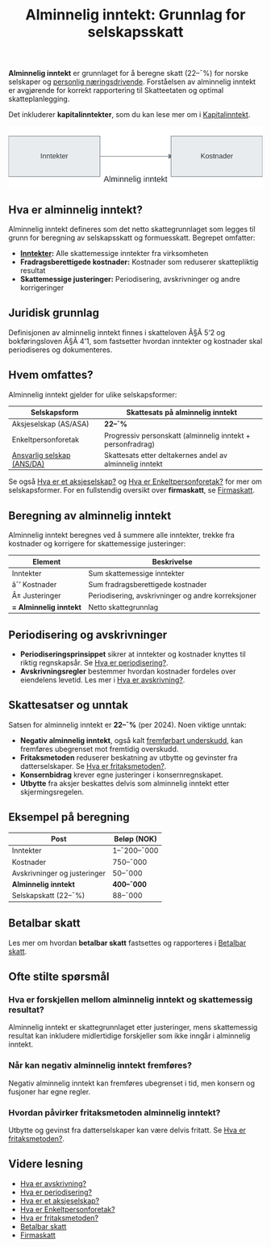 ﻿---
title: "Alminnelig inntekt: Grunnlag for selskapsskatt"
seoTitle: "Alminnelig inntekt | Hva det er og hvordan den beregnes"
description: "Alminnelig inntekt er skattegrunnlaget for selskapsskatt og personlig næringsdrivende. Her forklarer vi hva som inngår, typiske justeringer, satser og eksempler på beregning slik at du rapporterer korrekt og planlegger skatt bedre."
summary: "Kort og praktisk forklaring av alminnelig inntekt med satser, justeringer og beregningseksempel."
---

**Alminnelig inntekt** er grunnlaget for å beregne skatt (22–¯%) for norske selskaper og [personlig næringsdrivende](/blogs/regnskap/naeringsinntekt "Næringsinntekt “ Komplett guide til næringsinntekt for selvstendig næringsdrivende"). Forståelsen av alminnelig inntekt er avgjørende for korrekt rapportering til Skatteetaten og optimal skatteplanlegging.
 
Det inkluderer **kapitalinntekter**, som du kan lese mer om i [Kapitalinntekt](/blogs/regnskap/kapitalinntekt "Kapitalinntekt “ Innføring i renter, utbytte, leieinntekter og kapitalgevinster i norsk regnskap").

![Alminnelig inntekt Oversikt](alminnelig-inntekt-oversikt.svg)

## Hva er alminnelig inntekt?

Alminnelig inntekt defineres som det netto skattegrunnlaget som legges til grunn for beregning av selskapsskatt og formuesskatt. Begrepet omfatter:

* **[Inntekter](/blogs/regnskap/hva-er-inntekter "Hva er Inntekter? Komplett Guide til Inntektstyper og Regnskapsføring"):** Alle skattemessige inntekter fra virksomheten
* **Fradragsberettigede kostnader:** Kostnader som reduserer skattepliktig resultat
* **Skattemessige justeringer:** Periodisering, avskrivninger og andre korrigeringer

## Juridisk grunnlag

Definisjonen av alminnelig inntekt finnes i skatteloven Â§Â 5‘2 og bokføringsloven Â§Â 4‘1, som fastsetter hvordan inntekter og kostnader skal periodiseres og dokumenteres.

## Hvem omfattes?

Alminnelig inntekt gjelder for ulike selskapsformer:

| Selskapsform              | Skattesats på alminnelig inntekt                                |
|---------------------------|-----------------------------------------------------------------|
| Aksjeselskap (AS/ASA)     | **22–¯%**                                                        |
| Enkeltpersonforetak       | Progressiv personskatt (alminnelig inntekt + personfradrag)     |
| [Ansvarlig selskap (ANS/DA)](/blogs/regnskap/ansvarlig-selskap "Ansvarlig Selskap (ANS): Komplett Guide til Norsk Regnskap og Ansvarsstruktur") | Skattesats etter deltakernes andel av alminnelig inntekt        |

Se også [Hva er et aksjeselskap?](/blogs/regnskap/hva-er-et-aksjeselskap "Hva er et Aksjeselskap?") og [Hva er Enkeltpersonforetak?](/blogs/regnskap/hva-er-enkeltpersonforetak "Hva er Enkeltpersonforetak?") for mer om selskapsformer.
For en fullstendig oversikt over **firmaskatt**, se [Firmaskatt](/blogs/regnskap/firmaskatt "Firmaskatt “ Komplett guide til skatteregler for selskaper").

## Beregning av alminnelig inntekt

Alminnelig inntekt beregnes ved å summere alle inntekter, trekke fra kostnader og korrigere for skattemessige justeringer:

| Element               | Beskrivelse                                       |
|-----------------------|---------------------------------------------------|
| Inntekter             | Sum skattemessige inntekter                       |
| âˆ’ Kostnader           | Sum fradragsberettigede kostnader                 |
| Â± Justeringer         | Periodisering, avskrivninger og andre korreksjoner |
| **= Alminnelig inntekt** | Netto skattegrunnlag                              |

## Periodisering og avskrivninger

* **Periodiseringsprinsippet** sikrer at inntekter og kostnader knyttes til riktig regnskapsår. Se [Hva er periodisering?](/blogs/regnskap/hva-er-periodisering "Hva er Periodisering?").
* **Avskrivningsregler** bestemmer hvordan kostnader fordeles over eiendelens levetid. Les mer i [Hva er avskrivning?](/blogs/regnskap/hva-er-avskrivning "Hva er Avskrivning?").

## Skattesatser og unntak

Satsen for alminnelig inntekt er **22–¯%** (per 2024). Noen viktige unntak:

* **Negativ alminnelig inntekt**, også kalt [fremførbart underskudd](/blogs/regnskap/fremforbart-underskudd "Fremførbart underskudd: Komplett guide til håndtering av underskudd i regnskap og skatt"), kan fremføres ubegrenset mot fremtidig overskudd.
* **Fritaksmetoden** reduserer beskatning av utbytte og gevinster fra datterselskaper. Se [Hva er fritaksmetoden?](/blogs/regnskap/hva-er-fritaksmetoden "Hva er Fritaksmetoden? Komplett guide til skattefritak for utbytte").
* **Konsernbidrag** krever egne justeringer i konsernregnskapet.
* **Utbytte** fra aksjer beskattes delvis som alminnelig inntekt etter skjermingsregelen.

## Eksempel på beregning

| Post                         | Beløp (NOK)  |
|------------------------------|--------------|
| Inntekter                    | 1–¯200–¯000    |
| Kostnader                    |   750–¯000    |
| Avskrivninger og justeringer |    50–¯000    |
| **Alminnelig inntekt**           | **400–¯000**  |
| Selskapskatt (22–¯%)          |    88–¯000    |

## Betalbar skatt

Les mer om hvordan **betalbar skatt** fastsettes og rapporteres i [Betalbar skatt](/blogs/regnskap/betalbar-skatt "Betalbar skatt “ Komplett guide til beregning og håndtering").

## Ofte stilte spørsmål

### Hva er forskjellen mellom alminnelig inntekt og skattemessig resultat?

Alminnelig inntekt er skattegrunnlaget etter justeringer, mens skattemessig resultat kan inkludere midlertidige forskjeller som ikke inngår i alminnelig inntekt.

### Når kan negativ alminnelig inntekt fremføres?

Negativ alminnelig inntekt kan fremføres ubegrenset i tid, men konsern og fusjoner har egne regler.

### Hvordan påvirker fritaksmetoden alminnelig inntekt?

Utbytte og gevinst fra datterselskaper kan være delvis fritatt. Se [Hva er fritaksmetoden?](/blogs/regnskap/hva-er-fritaksmetoden "Hva er Fritaksmetoden? Komplett guide til skattefritak for utbytte").

## Videre lesning

* [Hva er avskrivning?](/blogs/regnskap/hva-er-avskrivning "Hva er Avskrivning?")
* [Hva er periodisering?](/blogs/regnskap/hva-er-periodisering "Hva er Periodisering?")
* [Hva er et aksjeselskap?](/blogs/regnskap/hva-er-et-aksjeselskap "Hva er et Aksjeselskap?")
* [Hva er Enkeltpersonforetak?](/blogs/regnskap/hva-er-enkeltpersonforetak "Hva er Enkeltpersonforetak?")
* [Hva er fritaksmetoden?](/blogs/regnskap/hva-er-fritaksmetoden "Hva er Fritaksmetoden? Komplett guide til skattefritak for utbytte")
* [Betalbar skatt](/blogs/regnskap/betalbar-skatt "Betalbar skatt “ Komplett guide til beregning og håndtering")
* [Firmaskatt](/blogs/regnskap/firmaskatt "Firmaskatt “ Komplett guide til skatteregler for selskaper")











